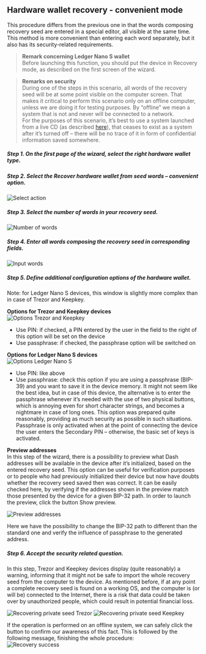 
## Hardware wallet recovery - convenient mode

This procedure differs from the previous one in that the words composing recovery seed are entered in a special editor, all visible at the same time. This method is more convenient than entering each word separately, but it also has its security-related requirements.

> **Remark concerning Ledger Nano S wallet**  
> Before launching this function, you should put the device in Recovery mode, as described on the first screen of the wizard.


> **Remarks on security**  
> During one of the steps in this scenario, all words of the recovery seed will be at some point visible on the computer screen. That makes it critical to perform this scenario only on an offline computer, unless we are doing it for testing purposes. By “offline” we mean a system that is not and never will be connected to a network.  
> For the purposes of this scenario, it’s best to use a system launched from a live CD (as described [here](hw-initr-live-cd-linux.md)), that ceases to exist as a system after it’s turned off – there will be no trace of it in form of confidential information saved somewhere.



##### Step 1. On the first page of the wizard, select the right hardware wallet type.

##### Step 2. Select the *Recover hardware wallet from seed words – convenient* option.  
![Select action](img/hwri/rec-action-conv.png)

##### Step 3. Select the number of words in your recovery seed.   
![Number of words](img/hwri/rec-number-of-words.png)

##### Step 4. Enter all words composing the recovery seed in corresponding fields.  
![Input words](img/hwri/rec-words-input.png)

##### Step 5. Define additional configuration options of the hardware wallet.  
Note: for Ledger Nano S devices, this window is slightly more complex than in case of Trezor and Keepkey.    

**Options for Trezor and Keepkey devices**  
![Options Trezor and Keepkey](img/hwri/rec-options-conv-a.png)  
- Use PIN: if checked, a PIN entered by the user in the field to the right of this option will be set on the device
- Use passphrase: if checked, the passphrase option will be switched on

**Options for Ledger Nano S devices**  
![Options Ledger Nano S](img/hwri/rec-options-conv-b.png)  
-  Use PIN: like above
-  Use passphrase: check this option if you are using a passphrase (BIP-39) and you want to save it in the device memory. It might not seem like the best idea, but in case of this device, the alternative is to enter the passphrase whenever it’s needed with the use of two physical buttons, which is annoying even for short character strings, and becomes a nightmare in case of long ones. This option was prepared quite reasonably, providing as much security as possible in such situations. Passphrase is only activated when at the point of connecting the device the user enters the Secondary PIN – otherwise, the basic set of keys is activated.  

**Preview addresses**  
In this step of the wizard, there is a possibility to preview what Dash addresses will be available in the device after it’s initialized, based on the entered recovery seed. This option can be useful for verification purposes or to people who had previously initialized their device but now have doubts whether the recovery seed saved then was correct. It can be easily checked here, by verifying if the addresses shown in the preview match those presented by the device for a given BIP-32 path.
In order to launch the preview, click the button Show preview.

![Preview addresses](img/hwri/rec-options-conv-c.png) 
 
Here we have the possibility to change the BIP-32 path to different than the standard one and verify the influence of passphrase to the generated address. 

##### Step 6. Accept the security related question. 
In this step, Trezor and Keepkey devices display (quite reasonably) a warning, informing that it might not be safe to import the whole recovery seed from the computer to the device. As mentioned before, if at any point a complete recovery seed is found on a working OS, and the computer is (or will be) connected to the Internet, there is a risk that data could be taken over by unauthorized people, which could result in potential financial loss.  

![Recovering private seed Trezor](img/hwri/trezor-recover-private-seed.jpg)
![Recovering private seed Keepkey](img/hwri/keepkey-recover-private-seed.jpg)  

If the operation is performed on an offline system, we can safely click the button to confirm our awareness of this fact. This is followed by the following message, finishing the whole procedure:  
![Recovery success](img/hwri/rec-init-success.png)
